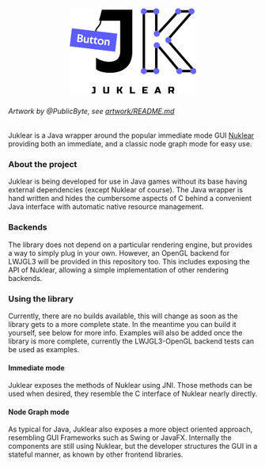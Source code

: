 <h1 align="center">
    <img src="./artwork/Full%20Lockup/Full%20Color/Logo.png" alt="Logo" width="256">
</h1>

###### Artwork by @PublicByte, see [artwork/README.md](./artwork/README.md)

Juklear is a Java wrapper around the popular immediate mode GUI 
[Nuklear](https://github.com/Immediate-Mode-UI/Nuklear) providing both an immediate, and a 
classic node graph mode for easy use.
 
### About the project
Juklear is being developed for use in Java games without its base having external 
dependencies (except Nuklear of course). The Java wrapper is hand written and hides the
cumbersome aspects of C behind a convenient Java interface with automatic native resource
management.

### Backends
The library does not depend on a particular rendering engine, but provides a way to simply
plug in your own. However, an OpenGL backend for LWJGL3 will be provided in this repository
too. This includes exposing the API of Nuklear, allowing a simple implementation of
other rendering backends.

### Using the library
Currently, there are no builds available, this will change as soon as the library gets to a
more complete state. In the meantime you can build it yourself, see below for more info.
Examples will also be added once the library is more complete, currently the LWJGL3-OpenGL
backend tests can be used as examples.
 
#### Immediate mode
Juklear exposes the methods of Nuklear using JNI. Those methods can be used when desired,
they resemble the C interface of Nuklear nearly directly.

#### Node Graph mode
As typical for Java, Juklear also exposes a more object oriented approach, resembling GUI 
Frameworks such as Swing or JavaFX. Internally the components are still using Nuklear,
but the developer structures the GUI in a stateful manner, as known by other frontend 
libraries.
